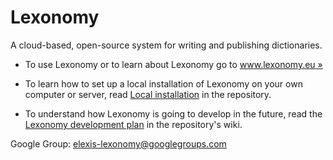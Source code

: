 # Lexonomy

A cloud-based, open-source system for writing and publishing dictionaries.

- To use Lexonomy or to learn about Lexonomy go to [www.lexonomy.eu »](http://www.lexonomy.eu/)

- To learn how to set up a local installation of Lexonomy on your own computer or server, read [Local installation](INSTALL.md) in the repository.

- To understand how Lexonomy is going to develop in the future, read the [Lexonomy development plan](https://github.com/michmech/lexonomy/wiki/Lexonomy-development-plan-(November-2017)) in the repository's wiki.

Google Group: elexis-lexonomy@googlegroups.com
